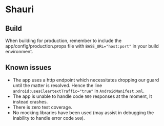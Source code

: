 # Shauri

## Build
When building for production, remember to include the app/config/production.props file with `BASE_URL="host:port"` in your build environment.

## Known issues
- The app uses a http endpoint which necessitates dropping our guard until the matter is resolved. Hence the line `android:usesCleartextTraffic="true"` in `AndroidManifest.xml`.
- The app is unable to handle code `500` responses at the moment, It instead crashes.
- There is zero test coverage.
- No mocking libraries have been used (may assist in debugging the inability to handle error code `500`).